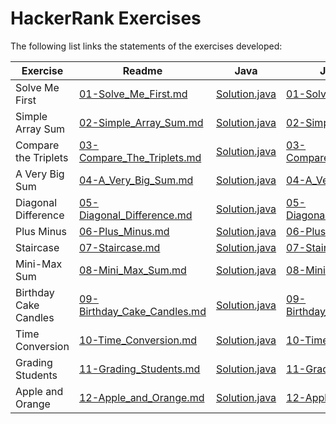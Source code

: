 # HackerRank Exercises

The following list links the statements of the exercises developed:

| Exercise | Readme | Java | JavaScript | Python | TypeScript |
| -------- | ------ | ---- | ---------- | ------ | ---------- |
| Solve Me First | [01-Solve_Me_First.md](./DOC/01-Solve_Me_First.md) | [Solution.java](Java/01SolveMeFirst/src/main/java/solution/Solution.java) | [01-Solve_Me_First.js](./JavaScript/01-Solve_Me_First.js) | [01-Solve_Me_First.py](./Python/01-Solve_Me_First.py) | [01-Solve_Me_First.ts](./TypeScript/src/01-Solve_Me_First.ts) |
| Simple Array Sum | [02-Simple_Array_Sum.md](DOC/02-Simple_Array_Sum.md) | [Solution.java](Java/02SimpleArraySum/src/main/java/solution/Solution.java) | [02-Simple_Array_Sum.js](JavaScript/02-Simple_Array_Sum.js) | [02-Simple_Array_Sum.py](Python/02-Simple_Array_Sum.py) | [02-Simple_Array_Sum.ts](TypeScript/src/02-Simple_Array_Sum.ts) |
| Compare the Triplets | [03-Compare_The_Triplets.md](DOC/03-Compare_The_Triplets.md) | [Solution.java](Java/03CompareTheTriplets/src/main/java/solution/Solution.java) | [03-Compare_The_Triplets.js](JavaScript/03-Compare_The_Triplets.js) | [03-Compare_The_Triplets.py](Python/03-Compare_The_Triplets.py) | [03_CompareTriplets.ts](TypeScript/src/03-Compare_The_Triplets.ts) |
| A Very Big Sum | [04-A_Very_Big_Sum.md](DOC/04-A_Very_Big_Sum.md) | [Solution.java](Java/04AVeryBigSum/src/main/java/solution/Solution.java) | [04-A_Very_Big_Sum.js](JavaScript/04-A_Very_Big_Sum.js) | [04-A_Very_Big_Sum.py](Python/04-A_Very_Big_Sum.py) | [04-A_Very_Big_Sum.ts](TypeScript/src/04-A_Very_Big_Sum.ts) |
| Diagonal Difference | [05-Diagonal_Difference.md](DOC/05-Diagonal_Difference.md) | [Solution.java](Java/05DiagonalDifference/src/main/java/solution/Solution.java) | [05-Diagonal_Difference.js](JavaScript/05-Diagonal_Difference.js) | [05-Diagonal_Difference.py](Python/05-Diagonal_Difference.py) | [05-Diagonal_Difference.ts](TypeScript/src/05-Diagonal_Difference.ts) |
| Plus Minus | [06-Plus_Minus.md](DOC/06-Plus_Minus.md) | [Solution.java](Java/06PlusMinus/src/main/java/solution/Solution.java) | [06-Plus_Minus.js](JavaScript/06-Plus_Minus.js) | [06-Plus_Minus.py](Python/06-Plus_Minus.py) | [06-Plus_Minus.ts](TypeScript/src/06-Plus_Minus.ts) |
| Staircase | [07-Staircase.md](DOC/07-Staircase.md) | [Solution.java](Java/07Staircase/src/main/java/solution/Solution.java) | [07-Staircase.js](JavaScript/07-Staircase.js) | [07-Staircase.py](Python/07-Staircase.py) | [07-Staircase.js](TypeScript/src/07-Staircase.ts) |
| Mini-Max Sum | [08-Mini_Max_Sum.md](DOC/08-Mini_Max_Sum.md) | [Solution.java](Java/08MiniMaxSum/src/main/java/solution/Solution.java) | [08-Mini_Max_Sum.js](JavaScript/08-Mini_Max_Sum.js) | [08-Mini_Max_Sum.py](Python/08-Mini_Max_Sum.py) | [08-Mini_Max_Sum.ts](TypeScript/src/08-Mini_Max_Sum.ts) |
| Birthday Cake Candles | [09-Birthday_Cake_Candles.md](DOC/09-Birthday_Cake_Candles.md) | [Solution.java](Java/09BirthdayCakeCandles/src/main/java/solution/Solution.java) | [09-Birthday_Cake_Candles.js](JavaScript/09-Birthday_Cake_Candles.js) | [09-Birthday_Cake_Candles.py](Python/09-Birthday_Cake_Candles.py) | [09-Birthday_Cake_Candles.ts](TypeScript/src/09-Birthday_Cake_Candles.ts) |
| Time Conversion | [10-Time_Conversion.md](DOC/10-Time_Conversion.md) | [Solution.java](Java/10TimeConversion/src/main/java/solution/Solution.java) | [10-Time_Conversion,js](JavaScript/10-Time_Conversion.js) | [10-Time_Conversion.py](Python/10-Time_Conversion.py) | [10-Time_Conversion.ts](TypeScript/src/10-Time_Conversion.ts) |
| Grading Students | [11-Grading_Students.md](DOC/11-Grading_Students.md) | [Solution.java](Java/11GradingStudents/src/Solution.java) | [11-Grading_Students.js](JavaScript/11-Grading_Students.js) | [11-Grading_Students.py](Python/11-Grading_Students.py) | [11-Grading_Students.ts](TypeScript/src/11-Grading_Students.ts) |
| Apple and Orange | [12-Apple_and_Orange.md](DOC/12-Apple_and_Orange.md) | [Solution.java](Java/12AppleAndOrange/src/Solution.java) | [12-Apple_and_Orange.js](JavaScript/12-Apple_and_Orange.js) | [12-Apple_and_Orange.py](Python/12-Apple_and_Orange.py) | [12-Apple_and_Orange.ts](TypeScript/src/12-Apple_and_Orange.ts) |
